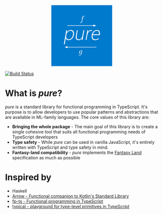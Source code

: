 <h3 align="center">
  <img align="center" src="assets/logo.png" alt="List logo" width=200 />
</h3

<a href="https://travis-ci.org/gigobyte/pure"><img src="https://travis-ci.org/gigobyte/pure.svg?branch=master" alt="Build Status"></a>

# What is _pure_?
<i>pure</i> is a standard library for functional programming in TypeScript. It's purpose is to allow developers to use popular patterns and abstractions that are available in ML-family languages. The core values of this library are:
* **Bringing the whole package** - The main goal of this library is to create a single cohesive tool that suits all functional programming needs of TypeScript developers
* **Type safety** - While _pure_ can be used in vanilla JavaScript, it's entirely written with TypeScript and type safety in mind.
* **Fantasy-land compatibility** - _pure_ implements the [Fantasy Land](https://github.com/fantasyland/fantasy-land) specification as much as possible

# Inspired by

* Haskell
* [Arrow - Functional companion to Kotlin's Standard Library](http://arrow-kt.io/)
* [fp-ts - Functional programming in TypeScript](https://github.com/gcanti/fp-ts)
* [typical - playground for type-level primitives in TypeScript](https://github.com/tycho01/typical/)

